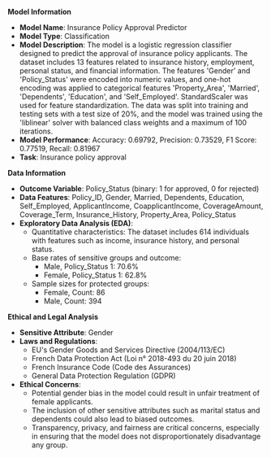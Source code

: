 **Model Information**

* **Model Name**: Insurance Policy Approval Predictor
* **Model Type**: Classification
* **Model Description**: The model is a logistic regression classifier designed to predict the approval of insurance policy applicants. The dataset includes 13 features related to insurance history, employment, personal status, and financial information. The features 'Gender' and 'Policy_Status' were encoded into numeric values, and one-hot encoding was applied to categorical features 'Property_Area', 'Married', 'Dependents', 'Education', and 'Self_Employed'. StandardScaler was used for feature standardization. The data was split into training and testing sets with a test size of 20%, and the model was trained using the 'liblinear' solver with balanced class weights and a maximum of 100 iterations.
* **Model Performance**: Accuracy: 0.69792, Precision: 0.73529, F1 Score: 0.77519, Recall: 0.81967
* **Task**: Insurance policy approval

**Data Information**

* **Outcome Variable**: Policy_Status (binary: 1 for approved, 0 for rejected)
* **Data Features**: Policy_ID, Gender, Married, Dependents, Education, Self_Employed, ApplicantIncome, CoapplicantIncome, CoverageAmount, Coverage_Term, Insurance_History, Property_Area, Policy_Status
* **Exploratory Data Analysis (EDA)**: 
  - Quantitative characteristics: The dataset includes 614 individuals with features such as income, insurance history, and personal status.
  - Base rates of sensitive groups and outcome: 
    - Male, Policy_Status 1: 70.6%
    - Female, Policy_Status 1: 62.8%
  - Sample sizes for protected groups:
    - Female, Count: 86
    - Male, Count: 394

**Ethical and Legal Analysis**

* **Sensitive Attribute**: Gender
* **Laws and Regulations**: 
  - EU's Gender Goods and Services Directive (2004/113/EC)
  - French Data Protection Act (Loi n° 2018-493 du 20 juin 2018)
  - French Insurance Code (Code des Assurances)
  - General Data Protection Regulation (GDPR)
* **Ethical Concerns**: 
  - Potential gender bias in the model could result in unfair treatment of female applicants.
  - The inclusion of other sensitive attributes such as marital status and dependents could also lead to biased outcomes.
  - Transparency, privacy, and fairness are critical concerns, especially in ensuring that the model does not disproportionately disadvantage any group.